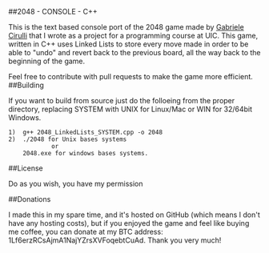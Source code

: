 ##2048 - CONSOLE - C++

This is the text based console port of the 2048 game made by [Gabriele Cirulli](https://github.com/gabrielecirulli/2048) that I wrote as a project for a programming course at UIC. This game, written in C++ uses Linked Lists to store every move made in order to be able to "undo" and revert back to the previous board, all the way back to the beginning of the game.

Feel free to contribute with pull requests to make the game more efficient.
##Building

If you want to build from source just do the folloeing from the proper directory, replacing SYSTEM with UNIX for Linux/Mac or WIN for 32/64bit Windows.

	1)  g++ 2048_LinkedLists_SYSTEM.cpp -o 2048	
	2)  ./2048 for Unix bases systems
				or
		2048.exe for windows bases systems.
		
##License 

Do as you wish, you have my permission

##Donations

I made this in my spare time, and it's hosted on GitHub (which means I don't have any hosting costs), but if you enjoyed the game and feel like buying me coffee, you can donate at my BTC address: 
	1Lf6erzRCsAjmA1NajYZrsXVFoqebtCuAd. 
Thank you very much!
